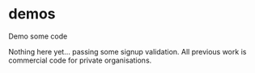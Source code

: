 # demos
Demo some code

Nothing here yet... passing some signup validation. 
All previous work is commercial code for private organisations. 
